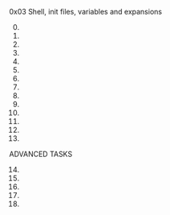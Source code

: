 0x03 Shell, init files, variables and expansions

0.


1.


2.


3.


4.


5.


6.


7.


8.


9.


10.


11.


12.


13.


ADVANCED TASKS

14.


15.


16.


17.


18.



